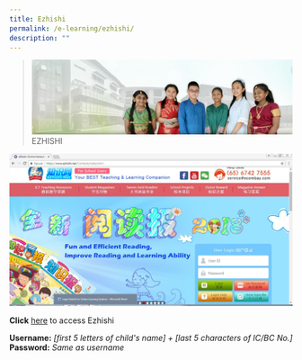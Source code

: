```yaml
---
title: Ezhishi
permalink: /e-learning/ezhishi/
description: ""
---
```

>![](/images/About%20Us/banner2-with%20bg.jpg)
>EZHISHI

![](/images/E%20Learning/ezhishi%20login.jpg)

	
**Click** [here](https://www.ezhishi.net/Contents/index.html) to access Ezhishi

**Username:** *[first 5 letters of child's name] + [last 5 characters of IC/BC No.]*
<br>**Password:** *Same as username*
